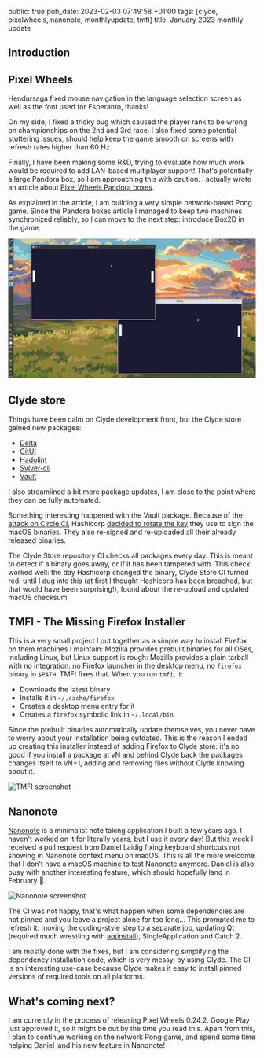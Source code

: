 public: true
pub_date: 2023-02-03 07:49:58 +01:00
tags: [clyde, pixelwheels, nanonote, monthlyupdate, tmfi]
title: January 2023 monthly update

## Introduction

## Pixel Wheels

Hendursaga fixed mouse navigation in the language selection screen as well as the font used for Esperanto, thanks!

On my side, I fixed a tricky bug which caused the player rank to be wrong on championships on the 2nd and 3rd race. I also fixed some potential stuttering issues, should help keep the game smooth on screens with refresh rates higher than 60 Hz.

Finally, I have been making some R&D, trying to evaluate how much work would be required to add LAN-based multiplayer support! That's potentially a large Pandora box, so I am approaching this with caution. I actually wrote an article about [Pixel Wheels Pandora boxes][pandora].

[pandora]: ../opening-another-pandora-box/

As explained in the article, I am building a very simple network-based Pong game. Since the Pandora boxes article I managed to keep two machines synchronized reliably, so I can move to the next step: introduce Box2D in the game.

![NPong screenshot](npong.png)

## Clyde store

Things have been calm on Clyde development front, but the Clyde store gained new packages:

- [Delta](https://github.com/dandavison/delta)
- [GitUI](https://github.com/extrawurst/gitui)
- [Hadolint](https://github.com/hadolint/hadolint)
- [Sylver-cli](https://github.com/sylver-dev/sylver-cli)
- [Vault](https://www.vaultproject.io)

I also streamlined a bit more package updates, I am close to the point where they can be fully automated.

Something interesting happened with the Vault package. Because of the [attack on Circle CI][circle-ci], Hashicorp [decided to rotate the key][rotate-key] they use to sign the macOS binaries. They also re-signed and re-uploaded all their already released binaries.

[circle-ci]: TODO
[rotate-key]: TODO

The Clyde Store repository CI checks all packages every day. This is meant to detect if a binary goes away, or if it has been tampered with. This check worked well: the day Hashicorp changed the binary, Clyde Store CI turned red, until I dug into this (at first I thought Hashicorp has been breached, but that would have been surprising!), found about the re-upload and updated macOS checksum.

## TMFI - The Missing Firefox Installer

This is a very small project I put together as a simple way to install Firefox on them machines I maintain: Mozilla provides prebuilt binaries for all OSes, including Linux, but Linux support is rough: Mozilla provides a plain tarball with no integration: no Firefox launcher in the desktop menu, no `firefox` binary in `$PATH`. TMFI fixes that. When you run `tmfi`, it:

- Downloads the latest binary
- Installs it in `~/.cache/firefox`
- Creates a desktop menu entry for it
- Creates a `firefox` symbolic link in `~/.local/bin`

Since the prebuilt binaries automatically update themselves, you never have to worry about your installation being outdated. This is the reason I ended up creating this installer instead of adding Firefox to Clyde store: it's no good if you install a package at vN and behind Clyde back the packages changes itself to vN+1, adding and removing files without Clyde knowing about it.

![TMFI screenshot](TODO)

## Nanonote

[Nanonote][] is a minimalist note taking application I built a few years ago. I haven't worked on it for literally years, but I use it every day! But this week I received a pull request from Daniel Laidig fixing keyboard shortcuts not showing in Nanonote context menu on macOS. This is all the more welcome that I don't have a macOS machine to test Nanonote anymore. Daniel is also busy with another interesting feature, which should hopefully land in February 🤞.

![Nanonote screenshot](TODO)

The CI was not happy, that's what happen when some dependencies are not pinned and you leave a project alone for too long... This prompted me to refresh it: moving the coding-style step to a separate job, updating Qt (required much wrestling with [aqtinstall][]), SingleApplication and Catch 2.

I am mostly done with the fixes, but I am considering simplifying the dependency installation code, which is very messy, by using Clyde. The CI is an interesting use-case because Clyde makes it easy to install pinned versions of required tools on all platforms.

[aqtinstall]: TODO
[Nanonote]: https://github.com/agateau/nanonote

## What's coming next?

I am currently in the process of releasing Pixel Wheels 0.24.2. Google Play just approved it, so it might be out by the time you read this. Apart from this, I plan to continue working on the network Pong game, and spend some time helping Daniel land his new feature in Nanonote!
